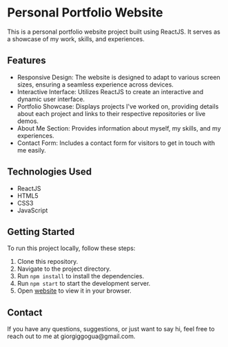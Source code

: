 <h1>Personal Portfolio Website</h1>
<p>This is a personal portfolio website project built using ReactJS. It serves as a showcase of my work, skills, and experiences.</p>

<h2>Features</h2>
<ul>
  <li>Responsive Design: The website is designed to adapt to various screen sizes, ensuring a seamless experience across devices.</li>
  <li>Interactive Interface: Utilizes ReactJS to create an interactive and dynamic user interface.</li>
  <li>Portfolio Showcase: Displays projects I've worked on, providing details about each project and links to their respective repositories or live demos.</li>
  <li>About Me Section: Provides information about myself, my skills, and my experiences.</li>
  <li>Contact Form: Includes a contact form for visitors to get in touch with me easily.</li>
</ul>

<h2>Technologies Used</h2>
<ul>
  <li>ReactJS</li>
  <li>HTML5</li>
  <li>CSS3</li>
  <li>JavaScript</li>
</ul>

<h2>Getting Started</h2>
<p>To run this project locally, follow these steps:</p>
<ol>
  <li>Clone this repository.</li>
  <li>Navigate to the project directory.</li>
  <li>Run <code>npm install</code> to install the dependencies.</li>
  <li>Run <code>npm start</code> to start the development server.</li>
  <li>Open <a href="[http://localhost:3000](https://giorgigogua.netlify.app)">website</a> to view it in your browser.</li>
</ol>


<h2>Contact</h2>
<p>If you have any questions, suggestions, or just want to say hi, feel free to reach out to me at giorgiggogua@gmail.com.</p>
